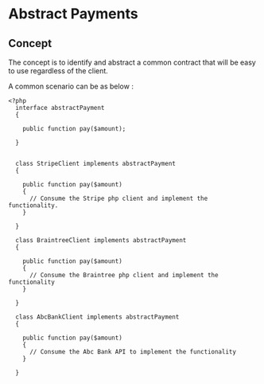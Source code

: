 # Abstract Payments

## Concept

The concept is to identify and abstract a common contract that will be easy to use regardless of the client.

A common scenario can be as below :

    <?php 
      interface abstractPayment 
      {
      
        public function pay($amount);
        
      }
    
    
      class StripeClient implements abstractPayment
      {
      
        public function pay($amount) 
        {
          // Consume the Stripe php client and implement the functionality.
        }
        
      }
      
      class BraintreeClient implements abstractPayment
      {
      
        public function pay($amount)
        {
          // Consume the Braintree php client and implement the functionality
        }
        
      }
        
      class AbcBankClient implements abstractPayment
      {
      
        public function pay($amount)
        {
          // Consume the Abc Bank API to implement the functionality
        }
      
      }



